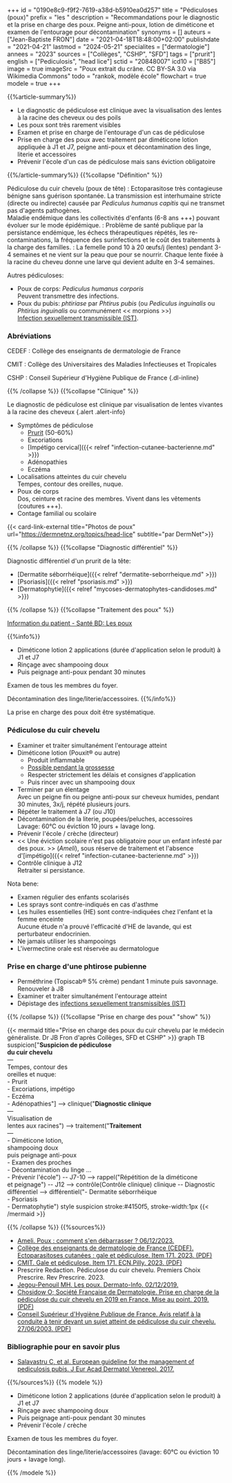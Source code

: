 +++
id = "0190e8c9-f9f2-7619-a38d-b5910ea0d257"
title = "Pédiculoses (poux)"
prefix = "les "
description = "Recommandations pour le diagnostic et la prise en charge des poux. Peigne anti-poux, lotion de diméticone et examen de l'entourage pour décontamination"
synonyms = []
auteurs = ["Jean-Baptiste FRON"]
date = "2021-04-18T18:48:00+02:00"
publishdate = "2021-04-21"
lastmod = "2024-05-21"
specialites = ["dermatologie"]
annees = "2023"
sources = ["Collèges", "CSHP", "SFD"]
tags = ["prurit"]
english = ["Pediculosis", "head lice"]
sctid = "20848007"
icd10 = ["B85"]
image = true
imageSrc = "Poux extrait du crâne. CC BY-SA 3.0 via Wikimedia Commons"
todo = "rankok, modèle école"
flowchart = true
modele = true
+++

{{%article-summary%}}

- Le diagnostic de pédiculose est clinique avec la visualisation des lentes à la racine des cheveux ou des poils
- Les poux sont très rarement visibles
- Examen et prise en charge de l'entourage d'un cas de pédiculose
- Prise en charge des poux avec traitement par diméticone lotion appliquée à J1 et J7, peigne anti-poux et décontamination des linge, literie et accessoires
- Prévenir l'école d'un cas de pédiculose mais sans éviction obligatoire

{{%/article-summary%}}
{{%collapse "Définition" %}}

Pédiculose du cuir chevelu (poux de tête)
: Ectoparasitose très contagieuse bénigne sans guérison spontanée. La transmission est interhumaine stricte (directe ou indirecte) causée par *Pediculus humanus capitis* qui ne transmet pas d'agents pathogènes.  
Maladie endémique dans les collectivités d'enfants (6-8 ans +++) pouvant évoluer sur le mode épidémique.
: Problème de santé publique par la persistance endémique, les échecs thérapeutiques répétés, les re-contaminations, la fréquence des surinfections et le coût des traitements à la charge des familles.
: La femelle pond 10 à 20 œufs/j (lentes) pendant 3-4 semaines et ne vient sur la peau que pour se nourrir. Chaque lente fixée à la racine du cheveu donne une larve qui devient adulte en 3-4 semaines.

Autres pédiculoses:

- Poux de corps: *Pediculus humanus corporis*  
  Peuvent transmettre des infections.
- Poux du pubis: *phtiriase* par *Phtirus pubis* (ou *Pediculus inguinalis* ou *Phtirius inguinalis* ou communément << morpions >>)  
  [Infection sexuellement transmissible (IST)](/tags/ist/).

### Abréviations

CEDEF
: Collège des enseignants de dermatologie de France

CMIT
: Collège des Universitaires des Maladies Infectieuses et Tropicales

CSHP
: Conseil Supérieur d'Hygiène Publique de France
{.dl-inline}

{{% /collapse %}}
{{%collapse "Clinique" %}}

Le diagnostic de pédiculose est clinique par visualisation de lentes vivantes à la racine des cheveux
{.alert .alert-info}

- Symptômes de pédiculose
  - [Prurit](/tags/prurit/) (50-60%)
  - Excoriations
  - [Impétigo cervical]({{< relref "infection-cutanee-bacterienne.md" >}})
  - Adénopathies
  - Eczéma
- Localisations atteintes du cuir chevelu  
  Tempes, contour des oreilles, nuque.
- Poux de corps  
  Dos, ceinture et racine des membres. Vivent dans les vêtements (coutures +++).
- Contage familial ou scolaire

{{< card-link-external title="Photos de poux" url="https://dermnetnz.org/topics/head-lice" subtitle="par DermNet">}}

{{% /collapse %}}
{{%collapse "Diagnostic différentiel" %}}

Diagnostic différentiel d'un prurit de la tête:

- [Dermatite séborrhéique]({{< relref "dermatite-seborrheique.md" >}})
- [Psoriasis]({{< relref "psoriasis.md" >}})
- [Dermatophytie]({{< relref "mycoses-dermatophytes-candidoses.md" >}})

{{% /collapse %}}
{{%collapse "Traitement des poux" %}}

[Information du patient - Santé BD: Les poux](https://santebd.org/les-fiches-santebd/docteur-generaliste/je-me-protege-contre-les-poux)

{{%info%}}

- Diméticone lotion 2 applications (durée d'application selon le produit) à J1 et J7
- Rinçage avec shampooing doux
- Puis peignage anti-poux pendant 30 minutes

Examen de tous les membres du foyer.

Décontamination des linge/literie/accessoires.
{{%/info%}}

La prise en charge des poux doit être systématique.

### Pédiculose du cuir chevelu

- Examiner et traiter simultanément l'entourage atteint
- Diméticone lotion (Pouxit® ou autre)
  - Produit inflammable
  - [Possible pendant la grossesse](https://www.lecrat.fr/12157/)
  - Respecter strictement les délais et consignes d'application
  - Puis rincer avec un shampooing doux
- Terminer par un élentage  
  Avec un peigne fin ou peigne anti-poux sur cheveux humides, pendant 30 minutes, 3x/j, répété plusieurs jours.
- Répéter le traitement à J7 (ou J10)
- Décontamination de la literie, poupées/peluches, accessoires  
  Lavage: 60°C ou éviction 10 jours + lavage long.
- Prévenir l'école / crèche (directeur)
- << Une éviction scolaire n'est pas obligatoire pour un enfant infesté par des poux. >> (*Ameli*), sous réserve de traitement et l'absence d'[impétigo]({{< relref "infection-cutanee-bacterienne.md" >}})
- Contrôle clinique à J12  
  Retraiter si persistance.

Nota bene:

- Examen régulier des enfants scolarisés
- Les sprays sont contre-indiqués en cas d'asthme
- Les huiles essentielles (HE) sont contre-indiquées chez l'enfant et la femme enceinte  
  Aucune étude n'a prouvé l'efficacité d'HE de lavande, qui est perturbateur endocrinien.
- Ne jamais utiliser les shampooings
- L'ivermectine orale est réservée au dermatologue

### Prise en charge d'une phtirose pubienne

- Perméthrine (Topiscab® 5% crème) pendant 1 minute puis savonnage. Renouveler à J8
- Examiner et traiter simultanément l'entourage atteint
- Dépistage des [infections sexuellement transmissibles (IST)](/tags/ist/)

{{% /collapse %}}
{{%collapse "Prise en charge des poux" "show" %}}

{{< mermaid title="Prise en charge des poux du cuir chevelu par le médecin généraliste. Dr JB Fron d'après Collèges, SFD et CSHP" >}}
graph TB
  suspicion["<b>Suspicion de pédiculose<br>du cuir chevelu</b><br>—<br>Tempes, contour des<br>oreilles et nuque:<br>- Prurit<br>- Excoriations, impétigo<br>- Eczéma<br>- Adénopathies"] --> clinique("<b>Diagnostic clinique</b><br>—<br>Visualisation de<br>lentes aux racines") --> traitement("<b>Traitement</b><br>—<br>- Diméticone lotion, <br>shampooing doux<br>puis peignage anti-poux<br>- Examen des proches<br>- Décontamination du linge ...<br>- Prévenir l'école") -- J7-10 --> rappel("Répétition de la diméticone<br>et peignage") -- J12 --> contrôle(Contrôle clinique)
    clinique -- Diagnostic différentiel --> différentiel("- Dermatite séborrhéique<br>- Psoriasis<br>- Dermatophytie")
  style suspicion stroke:#4150f5, stroke-width:1px
{{< /mermaid >}}

{{% /collapse %}}
{{%sources%}}

- [Ameli. Poux : comment s'en débarrasser ? 06/12/2023.](https://www.ameli.fr/assure/sante/themes/poux/bons-reflexes)
- [Collège des enseignants de dermatologie de France (CEDEF). Ectoparasitoses cutanées : gale et pédiculose. Item 171. 2023. (PDF)](https://cedef.info/wp-content/uploads/2023/09/Item-171-%E2%80%94-Ectoparasitoses-cutanees-gale-et-pediculose_CompressPdf.pdf)
- [CMIT. Gale et pédiculose. Item 171. ECN.Pilly. 2023. (PDF)](https://www.infectiologie.com/UserFiles/File/pilly-etudiant/items-edition-2023/pilly-2023-item-171.pdf)
- Prescrire Redaction. Pédiculose du cuir chevelu. Premiers Choix Prescrire. Rev Prescrire. 2023.
- [Jegou-Penouil MH. Les poux. Dermato-Info. 02/12/2019.](https://dermato-info.fr/fr/les-maladies-de-la-peau/les-poux)
- [Chosidow O; Société Française de Dermatologie. Prise en charge de la pédiculose du cuir chevelu en 2019 en France. Mise au point. 2019. (PDF)](https://www.sfdermato.org/media/pdf/actualite/note-pediculos-sfd-gridist-51283d08cd07c9ac26310a6d2669ff30.pdf)
- [Conseil Supérieur d'Hygiène Publique de France. Avis relatif à la conduite à tenir devant un sujet atteint de pédiculose du cuir chevelu. 27/06/2003. (PDF)](https://www.hcsp.fr/Explore.cgi/Telecharger?NomFichier=a_mt_270603_pediculose.pdf)

### Bibliographie pour en savoir plus

- [Salavastru C, et al. European guideline for the management of pediculosis pubis. J Eur Acad Dermatol Venereol. 2017.](https://onlinelibrary.wiley.com/doi/epdf/10.1111/jdv.14420)

{{%/sources%}}
{{% modele %}}

- Diméticone lotion 2 applications (durée d'application selon le produit) à J1 et J7
- Rinçage avec shampooing doux
- Puis peignage anti-poux pendant 30 minutes
- Prévenir l'école / crèche

Examen de tous les membres du foyer.

Décontamination des linge/literie/accessoires (lavage: 60°C ou éviction 10 jours + lavage long).

{{% /modele %}}
